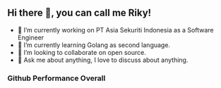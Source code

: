 ## Hi there 👋, you can call me Riky!

- 🔭 I’m currently working on PT Asia Sekuriti Indonesia as a Software Engineer
- 🌱 I’m currently learning Golang as second language.
- 👯 I’m looking to collaborate on open source.
- 💬 Ask me about anything, I love to discuss about anything.

### Github Performance Overall

<!-- - ![Riky's github stats](https://github-readme-stats.vercel.app/api?username=rikyhidayat21&show_icons=true&them=cobalt) - -->

<!-- - ![Top Langs](https://github-readme-stats.vercel.app/api/top-langs/?username=rikyhidayat21) - -->

<!--
**rikyhidayat21/rikyhidayat21** is a ✨ _special_ ✨ repository because its `README.md` (this file) appears on your GitHub profile.

Here are some ideas to get you started:

- 🔭 I’m currently working on ...
- 🌱 I’m currently learning ...
- 👯 I’m looking to collaborate on ...
- 🤔 I’m looking for help with ...
- 💬 Ask me about ...
- 📫 How to reach me: ...
- 😄 Pronouns: ...
- ⚡ Fun fact: ...
-->
